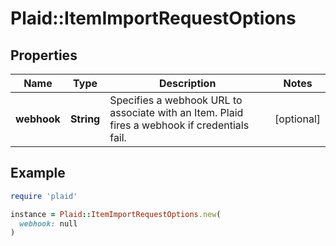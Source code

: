 # Plaid::ItemImportRequestOptions

## Properties

| Name | Type | Description | Notes |
| ---- | ---- | ----------- | ----- |
| **webhook** | **String** | Specifies a webhook URL to associate with an Item. Plaid fires a webhook if credentials fail.  | [optional] |

## Example

```ruby
require 'plaid'

instance = Plaid::ItemImportRequestOptions.new(
  webhook: null
)
```

